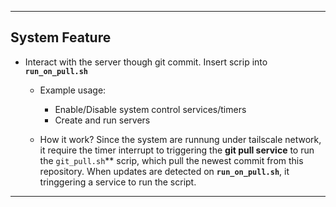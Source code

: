 
---

## System Feature
- Interact with the server though git commit.
Insert scrip into **`run_on_pull.sh`**
  - Example usage:
    - Enable/Disable system control services/timers
    - Create and run servers

  - How it work?
    Since the system are runnung under tailscale network, it require the timer interrupt to triggering the             **git pull service** to run the `git_pull.sh`** scrip, which pull the newest commit from this repository.
     When updates are detected on **`run_on_pull.sh`**, it tringgering a service to run the script.
---
